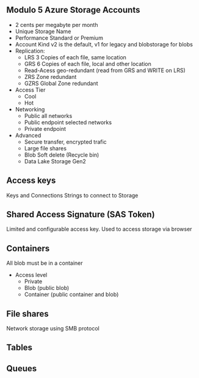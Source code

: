 ## Modulo 5 Azure Storage Accounts

* 2 cents per megabyte per month
* Unique Storage Name
* Performance Standard or Premium
* Account Kind v2 is the default, v1 for legacy and blobstorage for blobs
* Replication:
    * LRS 3 Copies of each file, same location
    * GRS 6 Copies of each file, local and other location
    * Read-Acess geo-redundant (read from GRS and WRITE on LRS)
    * ZRS Zone redundant
    * GZRS Global Zone redundant
* Access Tier
    * Cool
    * Hot
* Networking
    * Public all networks
    * Public endpoint selected networks
    * Private endpoint
* Advanced
    * Secure transfer, encrypted trafic
    * Large file shares
    * Blob Soft delete (Recycle bin)
    * Data Lake Storage Gen2

## Access keys

Keys and Connections Strings to connect to Storage

## Shared Access Signature (SAS Token)

Limited and configurable access key. Used to access storage via browser

## Containers

All blob must be in a container

* Access level
    * Private
    * Blob (public blob)
    * Container (public container and blob)

## File shares

Network storage using SMB protocol

## Tables

## Queues